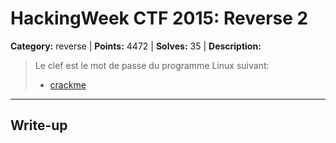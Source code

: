 # HackingWeek CTF 2015: Reverse 2

**Category:** reverse |
**Points:** 4472 |
**Solves:** 35 |
**Description:**


> Le clef est le mot de passe du programme Linux suivant:
> 
> * [crackme](http://hackingweek.fr/media/Aa0eiHuu/crackme-02)

___

## Write-up
